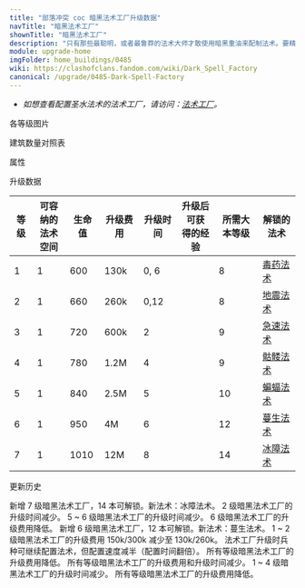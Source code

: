 ```yaml
---
title: "部落冲突 coc 暗黑法术工厂升级数据"
navTitle: "暗黑法术工厂"
shownTitle: "暗黑法术工厂"
description: "只有那些最聪明，或者最鲁莽的法术大师才敢使用暗黑重油来配制法术。要精通这些空间较小的暗黑法术需要敏锐的洞察力，不过这也能带来独一无二的战术优势。"
module: upgrade-home
imgFolder: home_buildings/0485
wiki: https://clashofclans.fandom.com/wiki/Dark_Spell_Factory
canonical: /upgrade/0485-Dark-Spell-Factory
---
```


- *如想查看配置圣水法术的法术工厂，请访问：[法术工厂](/upgrade/0484-Spell-Factory)。*

<UnitInfo :folder="$frontmatter.imgFolder" imgSrc="Dark_Spell_Factory7_hd.png" :imgAlt="$frontmatter.navTitle" :description="$frontmatter.description" :isSmallImg="true" />

<SmallTitle>各等级图片</SmallTitle>

<Panel>
    <UnitImgGroup title="闲置状态" :folder="$frontmatter.imgFolder">
        <UnitImg imgTitle="1 级" imgSrc="Dark_Spell_Factory1.png" />
        <UnitImg imgTitle="2 级" imgSrc="Dark_Spell_Factory2.png" />
        <UnitImg imgTitle="3 级" imgSrc="Dark_Spell_Factory3.png" />
        <UnitImg imgTitle="4 级" imgSrc="Dark_Spell_Factory4.png" />
        <UnitImg imgTitle="5 级" imgSrc="Dark_Spell_Factory5.png" />
        <UnitImg imgTitle="6 级" imgSrc="Dark_Spell_Factory6.png" />
        <UnitImg imgTitle="7 级" imgSrc="Dark_Spell_Factory7.png" />
    </UnitImgGroup>
    <UnitImgGroup title="法术配置中" :folder="$frontmatter.imgFolder">
        <UnitImg imgTitle="1 级" imgSrc="Dark_Spell_Factory1_Active.png" />
        <UnitImg imgTitle="2 级" imgSrc="Dark_Spell_Factory2_Active.png" />
        <UnitImg imgTitle="3 级" imgSrc="Dark_Spell_Factory3_Active.png" />
        <UnitImg imgTitle="4 级" imgSrc="Dark_Spell_Factory4_Active.png" />
        <UnitImg imgTitle="5 级" imgSrc="Dark_Spell_Factory5_Active.png" />
        <UnitImg imgTitle="6 级" imgSrc="Dark_Spell_Factory6_Active.png" />
        <UnitImg imgTitle="7 级" imgSrc="Dark_Spell_Factory7_Active.png" />
    </UnitImgGroup>
</Panel>

<SmallTitle>建筑数量对照表</SmallTitle>

<BuildingNum>
    <BuildingNumRow title="大本等级" num="1 - 7, 8 - 17" />
    <BuildingNumRow title="建筑数量" num="    0,      1" />
</BuildingNum>

<SmallTitle>属性</SmallTitle>

<UnitProperties>
    <UnitProperty pKey="占地面积" pValue="3×3" />
    <UnitProperty pKey="判定面积" pValue="2×2" :isJudgeSquare="true" />
</UnitProperties>

<SmallTitle>升级数据</SmallTitle>

<script setup>
const tableExtraInfo = [
    {
        "column": 3,
        "type": "cost",
        "gpClass": "building",
        "icon": "Elixir"
    },
    {
        "column": 4,
        "type": "time",
        "gpClass": "building"
    },
    {
        "column": 5,
        "type": "exp",
        "icon": "Exp"
    }
];
</script>

<UnitTable :tableExtraInfo="tableExtraInfo">

| 等级 | 可容纳的<br>法术空间 | 生命值 | 升级费用 | 升级时间 | 升级后可获<br>得的经验 | 所需大本等级 | 解锁的法术 |
| ---- |         ----       |   ---  |   ---   |   ---   |          ---          |     ---    |    ----    |
|   1  |          1         |   600  |  130k   |   0, 6  |                       |      8     |<a href="/upgrade/0180-Poison-Spell">毒药法术</a>|
|   2  |          1         |   660  |  260k   |   0,12  |                       |      8     |<a href="/upgrade/0181-Earthquake-Spell">地震法术</a>|
|   3  |          1         |   720  |  600k   |   2     |                       |      9     |<a href="/upgrade/0182-Haste-Spell">急速法术</a>|
|   4  |          1         |   780  |  1.2M   |   4     |                       |      9     |<a href="/upgrade/0183-Skeleton-Spell">骷髅法术</a>|
|   5  |          1         |   840  |  2.5M   |   5     |                       |     10     |<a href="/upgrade/0184-Bat-Spell">蝙蝠法术</a>|
|   6  |          1         |   950  |    4M   |   6     |                       |     12     |<a href="/upgrade/0185-Overgrowth-Spell">蔓生法术</a>|
|   7  |          1         |  1010  |    12M   |   8     |                       |     14     |<a href="/upgrade/0186-Ice-Block-Spell">冰障法术</a>|
</UnitTable>

<SmallTitle>更新历史</SmallTitle>

<Timeline>
    <TimelineItem date="2025/06/19">
        <TimelineRow>新增 7 级暗黑法术工厂，14 本可解锁。新法术：冰障法术。</TimelineRow>
    </TimelineItem>
    <TimelineItem date="2025/03/24">
        <TimelineRow>2 级暗黑法术工厂的升级时间减少。</TimelineRow>
    </TimelineItem>
    <TimelineItem date="2024/11/25">  
        <TimelineRow>5 ~ 6 级暗黑法术工厂的升级时间减少。</TimelineRow>
        <TimelineRow>6 级暗黑法术工厂的升级费用降低。</TimelineRow>
    </TimelineItem>
    <TimelineItem date="2024/02/27">
        <TimelineRow>新增 6 级暗黑法术工厂，12 本可解锁。新法术：蔓生法术。</TimelineRow>
    </TimelineItem>
    <TimelineItem date="2023/12/12">
        <TimelineRow>1 ~ 2 级暗黑法术工厂的升级费用 150k/300k 减少至 130k/260k。</TimelineRow>
    </TimelineItem>
    <TimelineItem date="2022/10/10">
        <TimelineRow>法术工厂升级时兵种可继续配置法术，但配置速度减半（配置时间翻倍）。</TimelineRow>
    </TimelineItem>
    <TimelineItem date="2021/12/09">
        <TimelineRow>所有等级暗黑法术工厂的升级费用降低。</TimelineRow>
    </TimelineItem>
    <TimelineItem date="2021/04/12">
        <TimelineRow>所有等级暗黑法术工厂的升级费用和升级时间减少。</TimelineRow>
    </TimelineItem> 
        <TimelineItem date="2019/04/02">
        <TimelineRow>1 ~ 4 级暗黑法术工厂的升级时间减少。</TimelineRow>
        <TimelineRow>所有等级暗黑法术工厂的升级费用降低。</TimelineRow>
    </TimelineItem>    
    <TimelineItem :historyBottom="true" />
</Timeline>